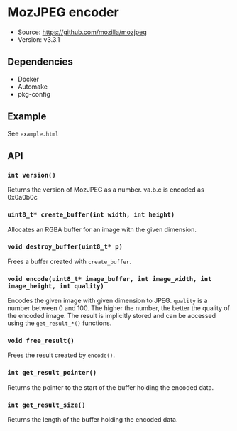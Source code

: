 # MozJPEG encoder

- Source: <https://github.com/mozilla/mozjpeg>
- Version: v3.3.1

## Dependencies

- Docker
- Automake
- pkg-config

## Example

See `example.html`

## API

### `int version()`

Returns the version of MozJPEG as a number. va.b.c is encoded as 0x0a0b0c

### `uint8_t* create_buffer(int width, int height)`

Allocates an RGBA buffer for an image with the given dimension.

### `void destroy_buffer(uint8_t* p)`

Frees a buffer created with `create_buffer`.

### `void encode(uint8_t* image_buffer, int image_width, int image_height, int quality)`

Encodes the given image with given dimension to JPEG. `quality` is a number between 0 and 100. The higher the number, the better the quality of the encoded image. The result is implicitly stored and can be accessed using the `get_result_*()` functions.

### `void free_result()`

Frees the result created by `encode()`.

### `int get_result_pointer()`

Returns the pointer to the start of the buffer holding the encoded data.

### `int get_result_size()`

Returns the length of the buffer holding the encoded data.
